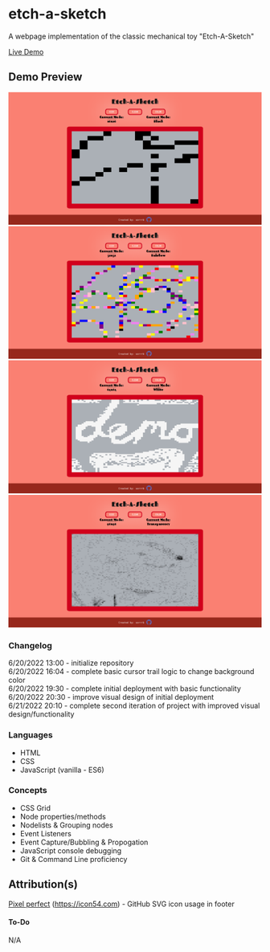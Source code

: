# etch-a-sketch
A webpage implementation of the classic mechanical toy "Etch-A-Sketch"<br>

[Live Demo](https://sorrrb.github.io/etch-a-sketch/)

## Demo Preview
![Etch-A-Sketch Demo first image](./resources/demoblack.png)
![Etch-A-Sketch Demo second image](./resources/demorgb.png)
![Etch-A-Sketch Demo third image](./resources/demowhite.png)
![Etch-A-Sketch Demo fourth image](./resources/demohsl.png)

### Changelog
6/20/2022 13:00 - initialize repository<br>
6/20/2022 16:04 - complete basic cursor trail logic to change background color<br>
6/20/2022 19:30 - complete initial deployment with basic functionality<br>
6/20/2022 20:30 - improve visual design of initial deployment<br>
6/21/2022 20:10 - complete second iteration of project with improved visual design/functionality<br>

### Languages
- HTML
- CSS
- JavaScript (vanilla - ES6)

### Concepts
- CSS Grid
- Node properties/methods
- Nodelists & Grouping nodes
- Event Listeners
- Event Capture/Bubbling & Propogation
- JavaScript console debugging
- Git & Command Line proficiency

## Attribution(s)
[Pixel perfect](https://www.flaticon.com/authors/pixel-perfect) (https://icon54.com) - GitHub SVG icon usage in footer

#### To-Do
N/A